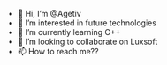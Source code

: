 - 👋 Hi, I’m @Agetiv
- 👀 I’m interested in future technologies
- 🌱 I’m currently learning C++
- 💞️ I’m looking to collaborate on Luxsoft
- 📫 How to reach me??

<!---
Agetiv/Agetiv is a ✨ special ✨ repository because its `README.md` (this file) appears on your GitHub profile.
You can click the Preview link to take a look at your changes.
--->
